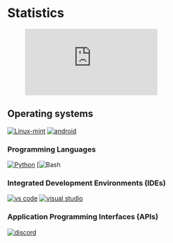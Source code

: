 # Statistics

<figure><embed src="https://wakatime.com/share/@KasperX/6abed9b1-a83f-4c25-9431-1027dd99684a.svg"></embed></figure>

## Operating systems

[![Linux-mint](https://img.shields.io/badge/linux-%230078D6.svg?logo=linux-mint&logoColor=white)](https://linuxmint.com/)
[![android](https://img.shields.io/badge/Android-3DDC84?logo=android&logoColor=white)](https://www.android.com/)


### Programming Languages

[![Python](https://img.shields.io/badge/python-239120?logo=python&logoColor=white)](https://www.python.org/)
[![Bash](https://img.shields.io/badge/Bash-F7DF1E?logo=bash&logoColor=white)

### Integrated Development Environments (IDEs)

[![vs code](https://img.shields.io/badge/VSCode-007ACC?logo=visual%20studio%20code&logoColor=white)](https://code.visualstudio.com/)
[![visual studio](https://img.shields.io/badge/Visual%20studio-5C2D91?logo=visual%20studio&logoColor=white)](https://visualstudio.microsoft.com/)

### Application Programming Interfaces (APIs)

[![discord](https://img.shields.io/badge/Discord-7289DA?logo=discord&logoColor=white)](https://discord.com/developers/docs/intro/)
